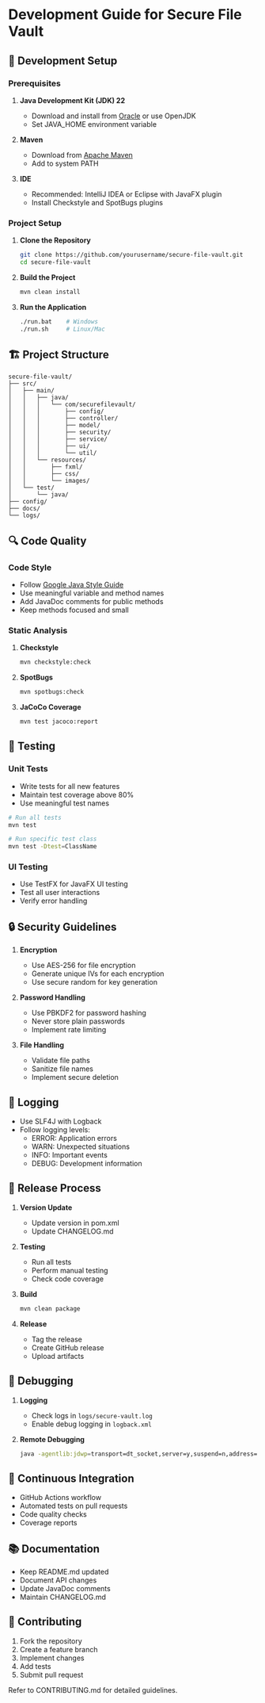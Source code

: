 # Development Guide for Secure File Vault

## 🔧 Development Setup

### Prerequisites

1. **Java Development Kit (JDK) 22**
   - Download and install from [Oracle](https://www.oracle.com/java/technologies/downloads/) or use OpenJDK
   - Set JAVA_HOME environment variable

2. **Maven**
   - Download from [Apache Maven](https://maven.apache.org/download.cgi)
   - Add to system PATH

3. **IDE**
   - Recommended: IntelliJ IDEA or Eclipse with JavaFX plugin
   - Install Checkstyle and SpotBugs plugins

### Project Setup

1. **Clone the Repository**
   ```bash
   git clone https://github.com/yourusername/secure-file-vault.git
   cd secure-file-vault
   ```

2. **Build the Project**
   ```bash
   mvn clean install
   ```

3. **Run the Application**
   ```bash
   ./run.bat    # Windows
   ./run.sh     # Linux/Mac
   ```

## 🏗️ Project Structure

```
secure-file-vault/
├── src/
│   ├── main/
│   │   ├── java/
│   │   │   └── com/securefilevault/
│   │   │       ├── config/
│   │   │       ├── controller/
│   │   │       ├── model/
│   │   │       ├── security/
│   │   │       ├── service/
│   │   │       ├── ui/
│   │   │       └── util/
│   │   └── resources/
│   │       ├── fxml/
│   │       ├── css/
│   │       └── images/
│   └── test/
│       └── java/
├── config/
├── docs/
└── logs/
```

## 🔍 Code Quality

### Code Style

- Follow [Google Java Style Guide](https://google.github.io/styleguide/javaguide.html)
- Use meaningful variable and method names
- Add JavaDoc comments for public methods
- Keep methods focused and small

### Static Analysis

1. **Checkstyle**
   ```bash
   mvn checkstyle:check
   ```

2. **SpotBugs**
   ```bash
   mvn spotbugs:check
   ```

3. **JaCoCo Coverage**
   ```bash
   mvn test jacoco:report
   ```

## 🧪 Testing

### Unit Tests

- Write tests for all new features
- Maintain test coverage above 80%
- Use meaningful test names

```bash
# Run all tests
mvn test

# Run specific test class
mvn test -Dtest=ClassName
```

### UI Testing

- Use TestFX for JavaFX UI testing
- Test all user interactions
- Verify error handling

## 🔒 Security Guidelines

1. **Encryption**
   - Use AES-256 for file encryption
   - Generate unique IVs for each encryption
   - Use secure random for key generation

2. **Password Handling**
   - Use PBKDF2 for password hashing
   - Never store plain passwords
   - Implement rate limiting

3. **File Handling**
   - Validate file paths
   - Sanitize file names
   - Implement secure deletion

## 📝 Logging

- Use SLF4J with Logback
- Follow logging levels:
  - ERROR: Application errors
  - WARN: Unexpected situations
  - INFO: Important events
  - DEBUG: Development information

## 🚀 Release Process

1. **Version Update**
   - Update version in pom.xml
   - Update CHANGELOG.md

2. **Testing**
   - Run all tests
   - Perform manual testing
   - Check code coverage

3. **Build**
   ```bash
   mvn clean package
   ```

4. **Release**
   - Tag the release
   - Create GitHub release
   - Upload artifacts

## 🐛 Debugging

1. **Logging**
   - Check logs in `logs/secure-vault.log`
   - Enable debug logging in `logback.xml`

2. **Remote Debugging**
   ```bash
   java -agentlib:jdwp=transport=dt_socket,server=y,suspend=n,address=5005
   ```

## 🔄 Continuous Integration

- GitHub Actions workflow
- Automated tests on pull requests
- Code quality checks
- Coverage reports

## 📚 Documentation

- Keep README.md updated
- Document API changes
- Update JavaDoc comments
- Maintain CHANGELOG.md

## 🤝 Contributing

1. Fork the repository
2. Create a feature branch
3. Implement changes
4. Add tests
5. Submit pull request

Refer to CONTRIBUTING.md for detailed guidelines.